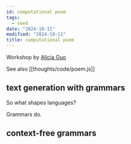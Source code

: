 ```yaml
---
id: computational poem
tags:
  - seed
date: "2024-10-11"
modified: "2024-10-11"
title: computational poem
---
```


Workshop by [Alicia Guo](https://www.aliciaguo.com/)

See also [[thoughts/code/poem.js]]

## text generation with grammars

So what shapes languages?

Grammars do.

## context-free grammars


